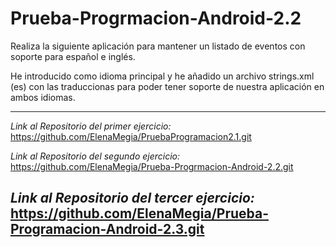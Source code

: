 # Prueba-Progrmacion-Android-2.2
Realiza la siguiente aplicación para mantener un listado de eventos con soporte para español e inglés.

He introducido como idioma principal y he añadido un archivo strings.xml (es) con las traduccionas para poder tener soporte de nuestra aplicación en ambos idiomas.





-------------------------------------------------------------------------------------------------------------------------------------------------------------------------
*Link al Repositorio del primer ejercicio:*  https://github.com/ElenaMegia/PruebaProgramacion2.1.git

*Link al Repositorio del segundo ejercicio:* https://github.com/ElenaMegia/Prueba-Progrmacion-Android-2.2.git

*Link al Repositorio del tercer ejercicio:* https://github.com/ElenaMegia/Prueba-Programacion-Android-2.3.git
-------------------------------------------------------------------------------------------------------------------------------------------------------------------------



